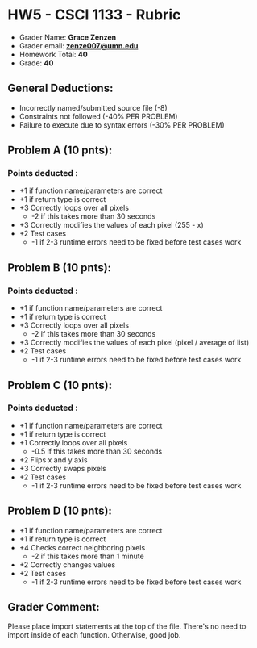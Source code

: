 # HW5 - CSCI 1133 - Rubric

 * Grader Name: **Grace Zenzen**
 * Grader email: **zenze007@umn.edu**
 * Homework Total: **40**
 * Grade: **40**

## General Deductions:

* Incorrectly named/submitted source file (-8)
* Constraints not followed (-40% PER PROBLEM)
* Failure to execute due to syntax errors (-30% PER PROBLEM)

## Problem A (10 pnts):

### Points deducted : 

* +1 if function name/parameters are correct
* +1 if return type is correct
* +3 Correctly loops over all pixels
  * -2 if this takes more than 30 seconds
* +3 Correctly modifies the values of each pixel (255 - x)
* +2 Test cases
  * -1 if 2-3 runtime errors need to be fixed before test cases work

## Problem B (10 pnts):

### Points deducted : 

* +1 if function name/parameters are correct
* +1 if return type is correct
* +3 Correctly loops over all pixels
  * -2 if this takes more than 30 seconds
* +3 Correctly modifies the values of each pixel (pixel / average of list) 
* +2 Test cases
  * -1 if 2-3 runtime errors need to be fixed before test cases work

## Problem C (10 pnts):

### Points deducted : 

* +1 if function name/parameters are correct
* +1 if return type is correct
* +1 Correctly loops over all pixels
  * -0.5 if this takes more than 30 seconds
* +2 Flips x and y axis
* +3 Correctly swaps pixels
* +2 Test cases
  * -1 if 2-3 runtime errors need to be fixed before test cases work

## Problem D (10 pnts):

* +1 if function name/parameters are correct
* +1 if return type is correct
* +4 Checks correct neighboring pixels
  * -2 if this takes more than 1 minute
* +2 Correctly changes values
* +2 Test cases
  * -1 if 2-3 runtime errors need to be fixed before test cases work

## Grader Comment:
Please place import statements at the top of the file. There's no need to import inside of each function. Otherwise, good job.
